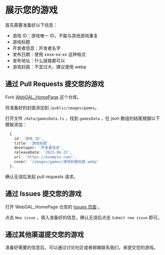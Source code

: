 # 展示您的游戏

首先需要准备好以下信息：

* 游戏 ID：游戏唯一 ID，不能与其他游戏重复
* 游戏标题
* 开发者信息：开发者名字
* 发布日期：使用 xxxx-xx-xx 这种格式
* 发布地址：什么链接都可以
* 游戏封面：不宜过大，建议使用 webp

## 通过 Pull Requests 提交您的游戏

Fork [WebGAL_HomePage](https://github.com/MakinoharaShoko/WebGAL_HomePage) 这个仓库。

将准备好的封面添加到 `/public/images/games`。

打开文件 `/data/gamesData.ts` ，找到 `gamesData` ，在 json 数组的结尾根据以下模板添加：

``` typescript
  {
    id: '游戏 ID',
    title: '游戏标题',
    developer: '开发者信息',
    releaseDate: '2023-06-22',
    url: 'https://example.com/',
    cover: '/images/games/游戏封面标题.webp'
  },
```

确认无误后发起 pull requests 请求。

## 通过 Issues 提交您的游戏

打开 WebGAL_HomePage 仓库的 [Issues 页面](https://github.com/MakinoharaShoko/WebGAL_HomePage/issues) 。

点击 `New issue` ，填入准备好的信息，确认无误后点击 `Submit new issue` 即可。

## 通过其他渠道提交您的游戏

准备好需要的信息后，可以通过讨论社区或者邮箱联系我们，来提交您的游戏。

